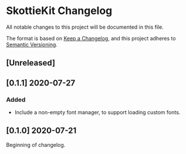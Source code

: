 # SkottieKit Changelog
All notable changes to this project will be documented in this file.

The format is based on [Keep a Changelog](https://keepachangelog.com/en/1.0.0/),
and this project adheres to [Semantic Versioning](https://semver.org/spec/v2.0.0.html).

## [Unreleased]

## [0.1.1] 2020-07-27

### Added
 - Include a non-empty font manager, to support loading custom fonts.

## [0.1.0] 2020-07-21

Beginning of changelog.
